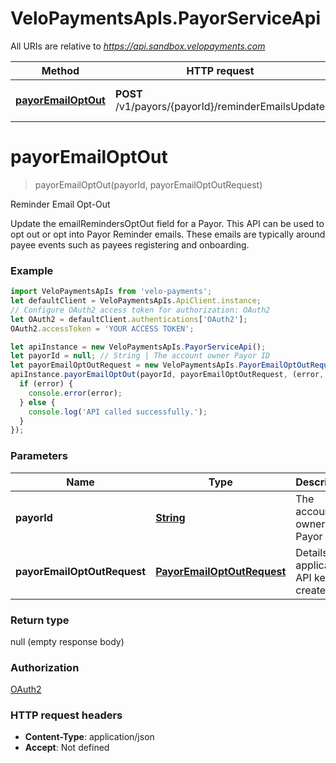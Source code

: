 # VeloPaymentsApIs.PayorServiceApi

All URIs are relative to *https://api.sandbox.velopayments.com*

Method | HTTP request | Description
------------- | ------------- | -------------
[**payorEmailOptOut**](PayorServiceApi.md#payorEmailOptOut) | **POST** /v1/payors/{payorId}/reminderEmailsUpdate | Reminder Email Opt-Out


<a name="payorEmailOptOut"></a>
# **payorEmailOptOut**
> payorEmailOptOut(payorId, payorEmailOptOutRequest)

Reminder Email Opt-Out

Update the emailRemindersOptOut field for a Payor. This API can be used to opt out or opt into Payor Reminder emails. These emails are typically around payee events such as payees registering and onboarding. 

### Example
```javascript
import VeloPaymentsApIs from 'velo-payments';
let defaultClient = VeloPaymentsApIs.ApiClient.instance;
// Configure OAuth2 access token for authorization: OAuth2
let OAuth2 = defaultClient.authentications['OAuth2'];
OAuth2.accessToken = 'YOUR ACCESS TOKEN';

let apiInstance = new VeloPaymentsApIs.PayorServiceApi();
let payorId = null; // String | The account owner Payor ID
let payorEmailOptOutRequest = new VeloPaymentsApIs.PayorEmailOptOutRequest(); // PayorEmailOptOutRequest | Details of application API key to create
apiInstance.payorEmailOptOut(payorId, payorEmailOptOutRequest, (error, data, response) => {
  if (error) {
    console.error(error);
  } else {
    console.log('API called successfully.');
  }
});
```

### Parameters

Name | Type | Description  | Notes
------------- | ------------- | ------------- | -------------
 **payorId** | [**String**](.md)| The account owner Payor ID | 
 **payorEmailOptOutRequest** | [**PayorEmailOptOutRequest**](PayorEmailOptOutRequest.md)| Details of application API key to create | 

### Return type

null (empty response body)

### Authorization

[OAuth2](../README.md#OAuth2)

### HTTP request headers

 - **Content-Type**: application/json
 - **Accept**: Not defined

